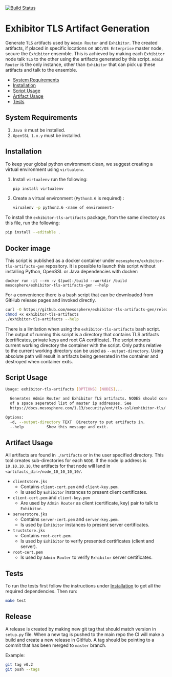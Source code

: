 [![Build Status](https://travis-ci.com/rdeliallisi/exhibitor-tls-artifacts-gen.svg?token=zXsAbFGfuomQQchMVUL3&branch=master)](https://travis-ci.com/rdeliallisi/exhibitor-tls-artifacts-gen)

# Exhibitor TLS Artifact Generation

Generate `TLS` artifacts used by `Admin Router` and `Exhibitor`. The
created artifacts, if placed in specific locations on a`DC/OS Enterprise`
master node, secure the `Exhibitor` ensemble. This is achieved by making
each `Exhibitor` node talk `TLS` to the other using the artifacts generated
by this script. `Admin Router` is the only instance, other than `Exhibitor`
that can pick up these artifacts and talk to the ensemble.

* [System Requirements](#system-requirements)
* [Installation](#installation)
* [Script Usage](#script-usage)
* [Artifact Usage](#artifact-usage)
* [Tests](#tests)

## System Requirements

1) `Java 8` must be installed.
2) `OpenSSL 1.x.y` must be installed.

## Installation

To keep your global python environment clean, we suggest creating a virtual
environment using `virtualenv`.

1) Install `virtualenv` run the following:
    ```sh
    pip install virtualenv
    ```

2) Create a virtual environment (`Python3.6` is required) :
    ```sh
    virualenv -p python3.6 <name of environment>
    ```

To install the `exhibitor-tls-artifacts` package, from the same directory as
this file, run the following:
```sh
pip install --editable .
```

## Docker image

This script is published as a docker container under `mesosphere/exhibitor-tls-artifacts-gen`
repository. It is possible to launch this script without installing Python, OpenSSL or Java
dependencies with docker:

```
docker run -it --rm -v $(pwd):/build --workdir /build mesosphere/exhibitor-tls-artifacts-gen --help
```

For a convenience there is a bash  script that can be downloaded from
GitHub release pages and invoked directly.

```sh
curl -O https://github.com/mesosphere/exhibitor-tls-artifacts-gen/releases/latest/download/exhibitor-tls-artifacts
chmod +x exhibitor-tls-artifacts
./exhibitor-tls-artifacts --help
```

There is a limitation when using the `exhibitor-tls-artifacts` bash script.
The output of running this script is a directory that contains TLS artifacts (certificates, private keys and root CA certificate).
The script mounts current working directory the container with the script.
Only paths relative to the current working directory can be used as `--output-directory`.
Using absolute path will result in artifacts being generated in the container and destroyed when container exits.

## Script Usage

```sh
Usage: exhibitor-tls-artifacts [OPTIONS] [NODES]...

  Generates Admin Router and Exhibitor TLS artifacts. NODES should consist
  of a space seperated list of master ip addresses. See
  https://docs.mesosphere.com/1.13/security/ent/tls-ssl/exhibitor-tls/

Options:
  -d, --output-directory TEXT  Directory to put artifacts in.
  --help          Show this message and exit.
```

## Artifact Usage

All artifacts are found in `./artifacts` or in the user specified directory. This
tool creates sub-directories for each `NODE`. If the node ip address is `10.10.10.10`,
the artifacts for that node will land in `<artifacts_dir>/node_10_10_10_10/`.

* `clientstore.jks`
    * Contains `client-cert.pem` and `client-key.pem`.
    * Is used by `Exhibitor` instances to present client certificates.
* `client-cert.pem` and `client-key.pem`
    * Are used by `Admin Router` as client (certificate, key) pair to talk to
    `Exhibitor`.
* `serverstore.jks`
    * Contains `server-cert.pem` and `server-key.pem`.
    * Is used by `Exhibitor` instances to present server certificates.
* `truststore.jks`
    * Contains `root-cert.pem`.
    * Is used by `Exhibitor` to verify presented certificates (client and
    server).
* `root-cert.pem`
    * Is used by `Admin Router` to verify `Exhibitor` server certificates.

## Tests

To run the tests first follow the instructions under
[Installation](#installation) to get all the required dependencies. Then run:

```sh
make test
```

## Release

A release is created by making new git tag that should match version in `setup.py` file.
When a new tag is pushed to the main repo the CI will make a build and create a new release in GitHub.
A tag should be pointing to a commit that has been merged to `master` branch.

Example:

```sh
git tag v0.2
git push --tags
```
